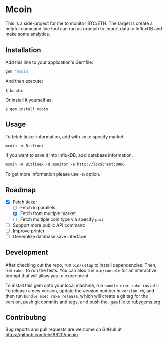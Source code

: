 # Mcoin

This is a side-project for me to monitor BTC/ETH. The target is create a helpful command line tool can run as cronjob to import data to InfluxDB and make some analytics.

## Installation

Add this line to your application's Gemfile:

```ruby
gem 'mcoin'
```

And then execute:

    $ bundle

Or install it yourself as:

    $ gem install mcoin

## Usage

To fetch ticker information, add with `-m` to specify market.

```
mcoin -m Bitfinex
```

If you want to save it into InfluxDB, add database information.

```
mcoin -m Bitfinex -d monitor -e http://localhsot:8086
```

To get more information please use `-h` option.

## Roadmap

* [x] Fetch ticker
  * [ ] Fetch in parallels
  * [x] Fetch from multiple market
  * [ ] Fetch multiple coin type via specify `pair`
* [ ] Support more public API command
* [ ] Improve printer
* [ ] Generalize database save interface

## Development

After checking out the repo, run `bin/setup` to install dependencies. Then, run `rake ` to run the tests. You can also run `bin/console` for an interactive prompt that will allow you to experiment.

To install this gem onto your local machine, run `bundle exec rake install`. To release a new version, update the version number in `version.rb`, and then run `bundle exec rake release`, which will create a git tag for the version, push git commits and tags, and push the `.gem` file to [rubygems.org](https://rubygems.org).

## Contributing

Bug reports and pull requests are welcome on GitHub at https://github.com/elct9620/mcoin.
